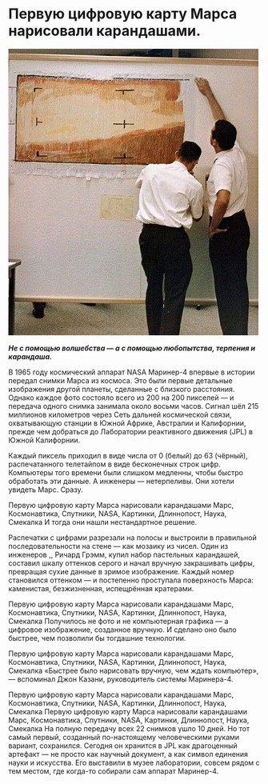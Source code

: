 
# Первую цифровую карту Марса нарисовали карандашами.

![1](https://github.com/hypo69/1001-python-ru/blob/master/assets/%D0%9F%D0%B5%D1%80%D0%B2%D1%83%D1%8E%20%D1%86%D0%B8%D1%84%D1%80%D0%BE%D0%B2%D1%83%D1%8E%20%D0%BA%D0%B0%D1%80%D1%82%D1%83%20%D0%9C%D0%B0%D1%80%D1%81%D0%B0%20%D0%BD%D0%B0%D1%80%D0%B8%D1%81%D0%BE%D0%B2%D0%B0%D0%BB%D0%B8%20%D0%BA%D0%B0%D1%80%D0%B0%D0%BD%D0%B4%D0%B0%D1%88%D0%B0%D0%BC%D0%B8%E2%81%A0%E2%81%A0/photo_2025-08-17_22-41-59.jpg)

***Не с помощью волшебства — а с помощью любопытства, терпения и карандаша.***

В 1965 году космический аппарат NASA Маринер-4 впервые в истории передал снимки Марса из космоса. Это были первые детальные изображения другой планеты, сделанные с близкого расстояния. Однако каждое фото состояло всего из 200 на 200 пикселей — и передача одного снимка занимала около восьми часов. Сигнал шёл 215 миллионов километров через Сеть дальней космической связи, охватывающую станции в Южной Африке, Австралии и Калифорнии, прежде чем добраться до Лаборатории реактивного движения (JPL) в Южной Калифорнии.

Каждый пиксель приходил в виде числа от 0 (белый) до 63 (чёрный), распечатанного телетайпом в виде бесконечных строк цифр. Компьютеры того времени были слишком медленны, чтобы быстро обработать эти данные. А инженеры — нетерпеливы. Они хотели увидеть Марс. Сразу.

Первую цифровую карту Марса нарисовали карандашами Марс, Космонавтика, Спутники, NASA, Картинки, Длиннопост, Наука, Смекалка
И тогда они нашли нестандартное решение.

Распечатки с цифрами разрезали на полосы и выстроили в правильной последовательности на стене — как мозаику из чисел. Один из инженеров ,, Ричард Грэмм, купил набор пастельных карандашей, составил шкалу оттенков серого и начал вручную закрашивать цифры, превращая сухие данные в зримое изображение. Каждый номер становился оттенком — и постепенно проступала поверхность Марса: каменистая, безжизненная, испещрённая кратерами.

Первую цифровую карту Марса нарисовали карандашами Марс, Космонавтика, Спутники, NASA, Картинки, Длиннопост, Наука, Смекалка
Получилось не фото и не компьютерная графика — а цифровое изображение, созданное вручную. И сделано оно было быстрее, чем позволили бы тогдашние технологии.

Первую цифровую карту Марса нарисовали карандашами Марс, Космонавтика, Спутники, NASA, Картинки, Длиннопост, Наука, Смекалка
«Быстрее было нарисовать вручную, чем ждать компьютер», — вспоминал Джон Казани, руководитель системы Маринера-4.

Первую цифровую карту Марса нарисовали карандашами Марс, Космонавтика, Спутники, NASA, Картинки, Длиннопост, Наука, Смекалка
Первую цифровую карту Марса нарисовали карандашами Марс, Космонавтика, Спутники, NASA, Картинки, Длиннопост, Наука, Смекалка
На полную передачу всех 22 снимков ушло 10 дней. Но тот самый первый, созданный по-настоящему человеческими руками вариант, сохранился. Сегодня он хранится в JPL как драгоценный артефакт — не просто как научный документ, а как символ единения науки и искусства. Его выставили в музее лаборатории, совсем рядом с тем местом, где когда-то собирали сам аппарат Маринер-4.